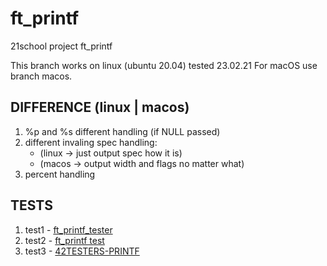 # ft_printf
21school project ft_printf

This branch works on linux (ubuntu 20.04) tested 23.02.21
For macOS use branch macos.

## DIFFERENCE (linux | macos)
1. %p and %s different handling (if NULL passed)
2. different invaling spec handling:
   - (linux -> just output spec how it is)
   - (macos -> output width and flags no matter what)
3. percent handling

## TESTS
1. test1 - [ft_printf_tester](https://github.com/romslf/ft_printf_tester)
2. test2 - [ft_printf test](https://github.com/cacharle/ft_printf_test)
3. test3 - [42TESTERS-PRINTF](https://github.com/Mazoise/42TESTERS-PRINTF)
